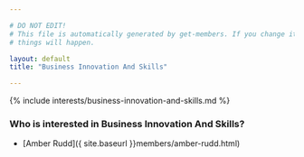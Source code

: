 ```yaml
---

# DO NOT EDIT!
# This file is automatically generated by get-members. If you change it, bad
# things will happen.

layout: default
title: "Business Innovation And Skills"

---
```


{% include interests/business-innovation-and-skills.md %}

### Who is interested in Business Innovation And Skills?


* [Amber Rudd]({ site.baseurl }}members/amber-rudd.html)

